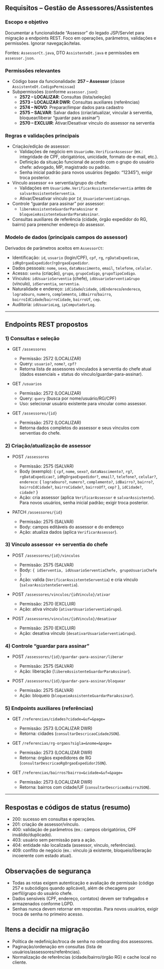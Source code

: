 ## Requisitos – Gestão de Assessores/Assistentes

### Escopo e objetivo
Documentar a funcionalidade “Assessor” do legado JSP/Servlet para migração a endpoints REST. Foco em operações, parâmetros, validações e permissões. Ignorar navegação/telas.

Fontes: `AssessorCt.java`, DTO `AssistenteDt.java` e permissões em `assessor.json`.

### Permissões relevantes
- Código base da funcionalidade: **257 – Assessor** (classe `AssistenteDt.CodigoPermissao`)
- Subpermissões (conforme `assessor.json`):
  - **2572 – LOCALIZAR**: Consultas (lista/seleção)
  - **2573 – LOCALIZAR DWR**: Consultas auxiliares (referências)
  - **2574 – NOVO**: Preparar/limpar dados para cadastro
  - **2575 – SALVAR**: Salvar dados (criar/atualizar, vincular à serventia, bloquear/liberar “guardar para assinar”)
  - **2570 – EXCLUIR**: Ativar/Desativar vínculo do assessor na serventia

### Regras e validações principais
- Criação/edição de assessor:
  - Validações de negócio em `UsuarioNe.VerificarAssessor` (ex.: integridade de CPF, obrigatórios, unicidade, formato de e-mail, etc.).
  - Definição da situação funcional de acordo com o grupo do usuário chefe: advogado, MP, magistrado ou padrão.
  - Senha inicial padrão para novos usuários (legado: “12345”), exigir troca posterior.
- Vínculo assessor ↔ serventia/grupo do chefe:
  - Validações em `UsuarioNe.VerificarAssistenteServentia` antes de `salvarAssistenteServentia`.
  - Ativar/Desativar vínculo por `Id_UsuarioServentiaGrupo`.
- Controle “guardar para assinar” por assessor:
  - `libereAssistenteGuardarParaAssinar` e `bloqueieAssistenteGuardarParaAssinar`.
- Consultas auxiliares de referência (cidade, órgão expedidor do RG, bairro) para preencher endereço do assessor.

### Modelo de dados (principais campos do assessor)
Derivados de parâmetros aceitos em `AssessorCt`:
- Identificação: `id`, `usuario` (login/CPF), `cpf`, `rg`, `rgDataExpedicao`, `idRgOrgaoExpedidor`/`rgOrgaoExpedidor`.
- Dados pessoais: `nome`, `sexo`, `dataNascimento`, `email`, `telefone`, `celular`.
- Acesso: `senha` (criação), `grupo`, `grupoCodigo`, `grupoTipoCodigo`.
- Vínculos: `idUsuarioServentia` (chefe), `idUsuarioServentiaGrupo` (vínculo), `idServentia`, `serventia`.
- Naturalidade e endereço: `idCidade`/`cidade`, `idEndereco`/`endereco`, `logradouro`, `numero`, `complemento`, `idBairro`/`bairro`, `bairroIdCidade`/`bairroCidade`, `bairroUf`, `cep`.
- Auditoria: `idUsuarioLog`, `ipComputadorLog`.

---

## Endpoints REST propostos

### 1) Consultas e seleção
- GET `/assessores`
  - Permissão: 2572 (LOCALIZAR)
  - Query: `usuario?`, `nome?`, `cpf?`
  - Retorna lista de assessores vinculados à serventia do chefe atual (dados essenciais + status do vínculo/guardar-para-assinar).

- GET `/usuarios`
  - Permissão: 2572 (LOCALIZAR)
  - Query: `query` (busca por nome/usuário/RG/CPF)
  - Uso: selecionar usuário existente para vincular como assessor.

- GET `/assessores/{id}`
  - Permissão: 2572 (LOCALIZAR)
  - Retorna dados completos do assessor e seus vínculos com serventias do chefe.

### 2) Criação/atualização de assessor
- POST `/assessores`
  - Permissão: 2575 (SALVAR)
  - Body (exemplo): {
    `cpf`, `nome`, `sexo?`, `dataNascimento?`,
    `rg?`, `rgDataExpedicao?`, `idRgOrgaoExpedidor?`,
    `email?`, `telefone?`, `celular?`,
    `endereco`: { `logradouro?`, `numero?`, `complemento?`, `idBairro?`, `bairro?`, `bairroIdCidade?`, `bairroCidade?`, `bairroUf?`, `cep?` },
    `idCidade?`, `cidade?`
  }
  - Ação: cria assessor (aplica `VerificarAssessor` e `salvarAssistente`). Para novos usuários, senha inicial padrão; exigir troca posterior.

- PATCH `/assessores/{id}`
  - Permissão: 2575 (SALVAR)
  - Body: campos editáveis do assessor e do endereço
  - Ação: atualiza dados (aplica `VerificarAssessor`).

### 3) Vínculo assessor ↔ serventia do chefe
- POST `/assessores/{id}/vinculos`
  - Permissão: 2575 (SALVAR)
  - Body: `{ idServentia, idUsuarioServentiaChefe, grupoUsuarioChefe }`
  - Ação: valida (`VerificarAssistenteServentia`) e cria vínculo (`salvarAssistenteServentia`).

- POST `/assessores/vinculos/{idVinculo}/ativar`
  - Permissão: 2570 (EXCLUIR)
  - Ação: ativa vínculo (`ativarUsuarioServentiaGrupo`).

- POST `/assessores/vinculos/{idVinculo}/desativar`
  - Permissão: 2570 (EXCLUIR)
  - Ação: desativa vínculo (`desativarUsuarioServentiaGrupo`).

### 4) Controle “guardar para assinar”
- POST `/assessores/{id}/guardar-para-assinar/liberar`
  - Permissão: 2575 (SALVAR)
  - Ação: liberação (`libereAssistenteGuardarParaAssinar`).

- POST `/assessores/{id}/guardar-para-assinar/bloquear`
  - Permissão: 2575 (SALVAR)
  - Ação: bloqueio (`bloqueieAssistenteGuardarParaAssinar`).

### 5) Endpoints auxiliares (referências)
- GET `/referencias/cidades?cidade=&uf=&page=`
  - Permissão: 2573 (LOCALIZAR DWR)
  - Retorna: cidades (`consultarDescricaoCidadeJSON`).

- GET `/referencias/rg-orgaos?sigla=&nome=&page=`
  - Permissão: 2573 (LOCALIZAR DWR)
  - Retorna: órgãos expedidores de RG (`consultarDescricaoRgOrgaoExpedidorJSON`).

- GET `/referencias/bairros?bairro=&cidade=&uf=&page=`
  - Permissão: 2573 (LOCALIZAR DWR)
  - Retorna: bairros com cidade/UF (`consultarDescricaoBairroJSON`).

---

## Respostas e códigos de status (resumo)
- 200: sucesso em consultas e operações.
- 201: criação de assessor/vínculo.
- 400: validação de parâmetros (ex.: campos obrigatórios, CPF inválido/duplicado).
- 403: usuário sem permissão para a ação.
- 404: entidade não localizada (assessor, vínculo, referências).
- 409: conflito de negócio (ex.: vínculo já existente, bloqueio/liberação incoerente com estado atual).

## Observações de segurança
- Todas as rotas exigem autenticação e avaliação de permissão (código 257 e subcódigos quando aplicável), além de checagens por perfil/grupo do usuário chefe.
- Dados sensíveis (CPF, endereço, contatos) devem ser trafegados e armazenados conforme LGPD.
- Senhas nunca devem retornar em respostas. Para novos usuários, exigir troca de senha no primeiro acesso.

## Itens a decidir na migração
- Política de redefinição/troca de senha no onboarding dos assessores.
- Paginação/ordenação em consultas (lista de usuários/assessores/referências).
- Normalização de referências (cidade/bairro/órgão RG) e cache local no cliente.


